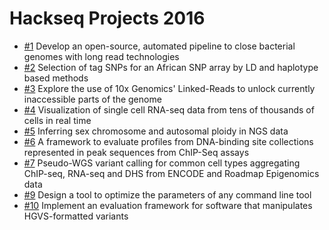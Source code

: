 # Hackseq Projects 2016

+ [#1](https://github.com/hackseq/hackseq_projects_2016/issues/1)
  Develop an open-source, automated pipeline to close bacterial genomes with long read technologies
+ [#2](https://github.com/hackseq/hackseq_projects_2016/issues/2)
  Selection of tag SNPs for an African SNP array by LD and haplotype based methods
+ [#3](https://github.com/hackseq/hackseq_projects_2016/issues/3)
  Explore the use of 10x Genomics' Linked-Reads to unlock currently inaccessible parts of the genome
+ [#4](https://github.com/hackseq/hackseq_projects_2016/issues/4)
  Visualization of single cell RNA-seq data from tens of thousands of cells in real time
+ [#5](https://github.com/hackseq/hackseq_projects_2016/issues/5)
  Inferring sex chromosome and autosomal ploidy in NGS data
+ [#6](https://github.com/hackseq/hackseq_projects_2016/issues/6)
  A framework to evaluate profiles from DNA-binding site collections represented in peak sequences from ChIP-Seq assays
+ [#7](https://github.com/hackseq/hackseq_projects_2016/issues/7)
  Pseudo-WGS variant calling for common cell types aggregating ChIP-seq, RNA-seq and DHS from ENCODE and Roadmap Epigenomics data
+ [#9](https://github.com/hackseq/hackseq_projects_2016/issues/9)
  Design a tool to optimize the parameters of any command line tool
+ [#10](https://github.com/hackseq/hackseq_projects_2016/issues/10)
  Implement an evaluation framework for software that manipulates HGVS-formatted variants
